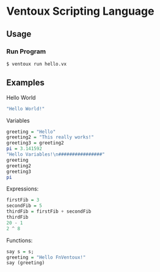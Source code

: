 # Ventoux Scripting Language

## Usage

### Run Program

```shell
$ ventoux run hello.vx
```

## Examples

Hello World

```haskell
"Hello World!"
```

Variables

```haskell
greeting = "Hello"
greeting2 = "This really works!"
greeting3 = greeting2
pi = 3.141592
"Hello Variables!\n################"
greeting
greeting2
greeting3
pi
```

Expressions:

```haskell
firstFib = 3
secondFib = 5
thirdFib = firstFib + secondFib
thirdFib
20 - 1
2 ^ 8
```

Functions:

```haskell
say s = s;
greeting = "Hello FnVentoux!"
say (greeting)
```
